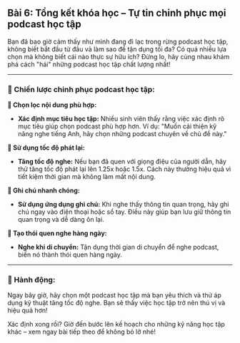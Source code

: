 ## Bài 6: Tổng kết khóa học – Tự tin chinh phục mọi podcast học tập

Bạn đã bao giờ cảm thấy như mình đang đi lạc trong rừng podcast học tập, không biết bắt đầu từ đâu và làm sao để tận dụng tối đa? Có quá nhiều lựa chọn mà không biết cái nào thực sự hữu ích? Đừng lo, hãy cùng nhau khám phá cách "hái" những podcast học tập chất lượng nhất!

---

### 📌 Chiến lược chinh phục podcast học tập:

**🔹 Chọn lọc nội dung phù hợp:**
- **Xác định mục tiêu học tập:** Nhiều sinh viên thấy rằng việc xác định rõ mục tiêu giúp chọn podcast phù hợp hơn. Ví dụ: "Muốn cải thiện kỹ năng nghe tiếng Anh, hãy chọn những podcast chuyên về chủ đề này."

**🔹 Sử dụng tốc độ phát lại:**
- **Tăng tốc độ nghe:** Nếu bạn đã quen với giọng điệu của người dẫn, hãy thử tăng tốc độ phát lại lên 1.25x hoặc 1.5x. Cách này thường hiệu quả vì tiết kiệm thời gian mà không làm mất nội dung.

**🔹 Ghi chú nhanh chóng:**
- **Sử dụng ứng dụng ghi chú:** Khi nghe thấy thông tin quan trọng, hãy ghi chú ngay vào điện thoại hoặc sổ tay. Điều này giúp bạn lưu giữ thông tin quan trọng và dễ dàng ôn lại.

**🔹 Tạo thói quen nghe hàng ngày:**
- **Nghe khi di chuyển:** Tận dụng thời gian di chuyển để nghe podcast, biến nó thành thói quen hàng ngày.

---

### 🚀 Hành động:

Ngay bây giờ, hãy chọn một podcast học tập mà bạn yêu thích và thử áp dụng kỹ thuật tăng tốc độ nghe. Bạn sẽ thấy việc học tập trở nên thú vị và hiệu quả hơn!

Xác định xong rồi? Giờ đến bước lên kế hoạch cho những kỹ năng học tập khác – xem ngay bài tiếp theo để không bỏ lỡ nhé!